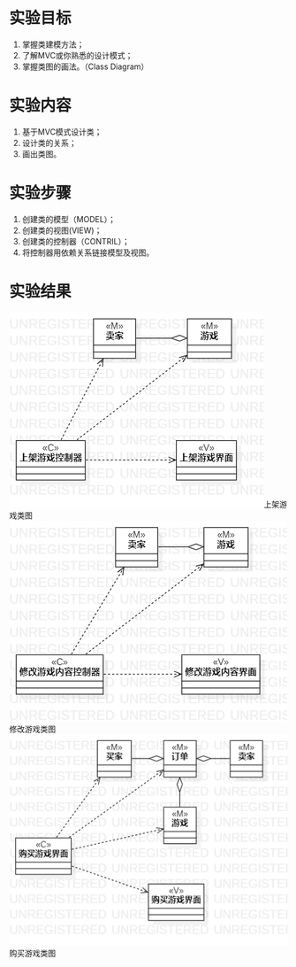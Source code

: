 # 实验目标
1. 掌握类建模方法；
2. 了解MVC或你熟悉的设计模式；
3. 掌握类图的画法。（Class Diagram）
# 实验内容
1. 基于MVC模式设计类；
2. 设计类的关系；
3. 画出类图。
# 实验步骤
1. 创建类的模型（MODEL）；
2. 创建类的视图(VIEW)；
3. 创建类的控制器（CONTRIL）；
4. 将控制器用依赖关系链接模型及视图。
# 实验结果
![类建模图一](./Lab4_LoadGames.png)上架游戏类图
![类建模图一](./Lab4_ReviseGames.png)修改游戏类图
![类建模图一](./Lab4_BuyGames.png)购买游戏类图
